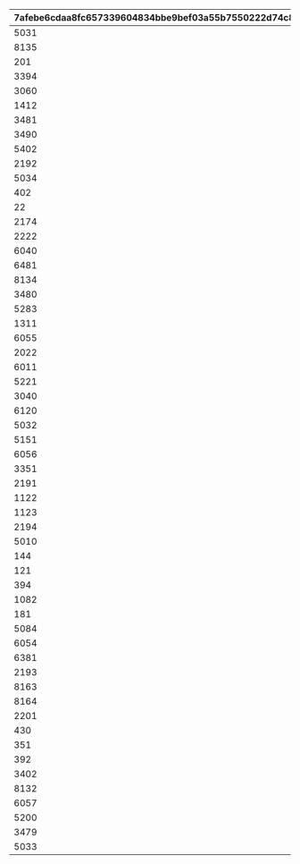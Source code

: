 |7afebe6cdaa8fc657339604834bbe9bef03a55b7550222d74c86e4787f257379|3b05607bc05fe6f20362d0013d5384093df462455af6f5d36d6675ccb205742b|969d2a57a839d38e10ade3abd0fbb74b7333e0752933e0aeee3bb376b396480f|02f21f0bf670054882e187ff5438970904a0b059a276c9ad7e56e450acae2627|4b2903ade800ad36c5306dc1de69f556309a286871ffe047824701fa4f242b72|cb8679c96592876b79bbdad4efd5050f0c9cb9bf7808261993f607cef41a8942|d0fb9621ad29067c3f5b5eed0e228c19bfc4b12e64b7c11ee5a9e15e45e6d56c|e9fad9a0ea670acbb88c49b217d0a1b1e9e8235ca0c138ad0813545cb9007e6f|38c3a11ec9669d6306a2e4c8b03d7f903864af868da871dc660f57bff989d11e|3a41548a5996e71bde46be4b3e4a69648191445526eacf476d054406ced16b01|a5352f35b2cea327c9854c715f63925ddc2c28181e2d93ab96da253ffa69955a|814825d8784901b5d8983bf2c0df28391e29a1d10068ecd4e808d72ebc18e059|d9a3e81b5d884c5f4b4d2277afb412f5ef09ac57e5a1e8bde45b3c936edfd174|
| --- | --- | --- | --- | --- | --- | --- | --- | --- | --- | --- | --- | --- |
|5031|0|-6|1|0|0|2020/03/16 15:00:00|2030/04/19 15:00:00|0|0|20001|2018/03/31 15:00:00|10001|
|8135|0|-3|1|0|0|2020/04/15 15:00:00|2030/04/19 15:00:00|0|0|20002|2018/04/30 15:00:00|10002|
|201|0|-8|1|0|0|2020/05/15 15:00:00|2030/04/19 15:00:00|0|0|20003|2018/05/25 16:00:00|10003|
|3394|0|-5|1,2|0|0|2020/06/19 15:00:00|2030/04/19 15:00:00|0|0|20004|2018/06/30 12:00:00|10004|
|3060|0|-3|1,4|0|0|2020/07/20 15:00:00|2030/04/19 15:00:00|0|0|20005|2018/07/31 12:00:00|10005|
|1412|0|-5|1|0|0|2020/08/19 15:00:00|2030/04/19 15:00:00|0|0|20006|2018/08/31 12:00:00|10006|
|3481|0|-2|1,5|0|0|2020/09/23 15:00:00|2030/04/19 15:00:00|0|0|20007|2018/09/30 12:00:00|10007|
|3490|0|-3|1|0|0|2020/10/19 15:00:00|2030/04/19 15:00:00|0|0|20008|2018/10/31 12:00:00|10008|
|5402|0|0|1,6|0|0|2020/11/24 15:00:00|2030/04/19 15:00:00|0|0|20009|2018/11/30 12:00:00|10009|
|2192|0|-5|1,7|0|0|2020/12/22 15:00:00|2030/04/19 15:00:00|0|0|20010|2018/12/31 12:00:00|10010|
|5034|0|0|1,8|0|0|2021/01/25 15:00:00|2030/04/19 15:00:00|0|0|20011|2019/01/31 12:00:00|10011|
|402|0|-5|1|0|0|2021/02/18 15:00:00|2030/04/19 15:00:00|0|0|20012|2019/02/22 15:00:00|10012|
|22|0|-5|1,9|0|0|2021/03/23 15:00:00|2030/04/19 15:00:00|0|0|20013|2019/03/31 15:00:00|10013|
|2174|0|-8|1|0|0|2021/04/16 15:00:00|2030/04/19 15:00:00|0|0|20014|2019/04/30 12:00:00|10015|
|2222|0|3|1,10|0|0|2021/05/18 15:00:00|2030/04/19 15:00:00|0|0|20015|2019/06/30 15:00:00|10019|
|6040|0|0|1,11|0|0|2021/06/18 15:00:00|2030/04/19 15:00:00|0|0|20016|2019/07/31 12:00:00|10021|
|6481|0|-4|1|0|0|2021/07/16 15:00:00|2030/04/19 15:00:00|0|0|20017|2019/08/31 12:00:00|10023|
|8134|0|0|1,12|0|0|2021/08/16 15:00:00|2030/04/19 15:00:00|0|0|20018|2019/09/30 12:00:00|10025|
|3480|0|-2|1|0|0|2021/09/16 15:00:00|2030/04/19 15:00:00|0|0|20019|2019/10/31 12:00:00|10027|
|5283|0|-5|1,13|0|0|2021/10/19 15:00:00|2030/04/19 15:00:00|0|0|20020|2019/11/30 12:00:00|10029|
|1311|0|-4|1,14|0|0|2021/11/16 15:00:00|2030/04/19 15:00:00|0|0|20021|2019/12/31 12:00:00|10031|
|6055|0|-7|1,15|0|0|2021/12/16 15:00:00|2030/04/19 15:00:00|0|0|20022|2020/01/31 12:00:00|10033|
|2022|0|-5|1|0|0|2022/01/17 15:00:00|2030/04/19 15:00:00|0|0|20023|2020/03/31 12:00:00|10038|
|6011|0|-10|1|0|0|2022/02/18 15:00:00|2030/04/19 15:00:00|0|0|20024|2020/04/24 15:00:00|10040|
|5221|0|-5|1,16|0|0|2022/03/17 15:00:00|2030/04/19 15:00:00|0|0|20025|2020/05/25 15:00:00|10042|
|3040|0|10|1,17|0|0|2022/04/18 15:00:00|2030/04/19 15:00:00|0|0|20026|2020/06/30 12:00:00|10044|
|6120|0|10|1,18|0|0|2022/05/18 15:00:00|2030/04/19 15:00:00|0|0|20027|2020/07/31 12:00:00|10046|
|5032|0|-5|1|0|0|2022/06/16 15:00:00|2030/04/19 15:00:00|0|0|20028|2020/08/31 12:00:00|10048|
|5151|0|0|1,19|0|0|2022/07/19 8:00:00|2030/04/19 15:00:00|0|0|20029|2020/09/30 12:00:00|10050|
|6056|0|-8|1|0|0|2022/08/16 15:00:00|2030/04/19 15:00:00|0|0|20030|2020/10/31 12:00:00|10052|
|3351|0|0|1,20|0|0|2022/09/17 15:00:00|2030/04/19 15:00:00|0|0|20031|2020/11/30 12:00:00|10054|
|2191|0|0|1,21|0|0|2022/10/16 15:00:00|2030/04/19 15:00:00|0|0|20032|2020/12/31 12:00:00|10056|
|1122|0|0|1,22|0|0|2022/11/17 15:00:00|2030/04/19 15:00:00|0|0|20033|2021/01/31 12:00:00|10058|
|1123|0|0|1,22|0|0|2022/11/17 15:00:00|2030/04/19 15:00:00|0|20033|20034|2021/02/10 12:00:00|10059|
|2194|0|12|1,23|0|0|2022/12/19 15:00:00|2030/04/19 15:00:00|0|0|20035|2021/02/28 12:00:00|10061|
|5010|0|0|1|0|0|2023/01/16 15:00:00|2030/04/19 15:00:00|0|0|20036|2021/02/28 12:00:00|10064|
|144|0|0|1|0|0|2023/02/16 15:00:00|2030/04/19 15:00:00|0|0|20037|2021/04/30 12:00:00|10066|
|121|0|0|1,24|0|0|2023/03/16 15:00:00|2030/04/19 15:00:00|0|0|20038|2021/05/31 12:00:00|10068|
|394|0|0|1|0|0|2023/04/17 15:00:00|2030/04/19 15:00:00|0|0|20039|2021/06/30 12:00:00|10070|
|1082|0|0|1,25|0|0|2023/05/16 15:00:00|2030/04/19 15:00:00|0|0|20040|2021/07/31 12:00:00|10072|
|181|0|0|1|0|0|2023/06/16 15:00:00|2030/04/19 15:00:00|0|0|20041|2021/08/31 12:00:00|10074|
|5084|0|0|1,26|0|0|2023/07/18 15:00:00|2030/04/19 15:00:00|0|0|20042|2021/09/30 12:00:00|10076|
|6054|0|0|1|0|0|2023/08/18 15:00:00|2030/04/19 15:00:00|0|0|20043|2021/10/31 12:00:00|10078|
|6381|0|0|1,27|0|0|2023/09/19 15:00:00|2030/04/19 15:00:00|0|0|20044|2021/11/30 12:00:00|10080|
|2193|0|0|1,28|0|0|2023/10/16 15:00:00|2030/04/19 15:00:00|0|0|20045|2021/12/31 12:00:00|10082|
|8163|0|0|1|0|0|2023/11/16 15:00:00|2030/04/19 15:00:00|0|0|20046|2022/01/31 12:00:00|10084|
|8164|0|0|1,29|0|0|2023/11/16 15:00:00|2030/04/19 15:00:00|0|20046|20047|2022/02/07 12:00:00|10085|
|2201|0|0|1|0|0|2023/12/18 15:00:00|2030/04/19 15:00:00|0|0|20048|2022/02/28 12:00:00|10088|
|430|0|0|1|0|0|2024/01/17 15:00:00|2030/04/19 15:00:00|0|0|20049|2022/03/31 12:00:00|10090|
|351|0|0|1|0|0|2024/03/18 15:00:00|2030/04/19 15:00:00|0|0|20050|2022/04/30 12:00:00|10092|
|392|0|0|1,30|0|0|2024/04/18 15:00:00|2030/04/19 15:00:00|0|0|20051|2022/05/25 15:00:00|10094|
|3402|0|0|1,31|0|0|2024/06/17 15:00:00|2030/04/19 15:00:00|0|0|20052|2022/06/30 12:00:00|10096|
|8132|0|0|1,32|0|0|2024/07/16 15:00:00|2030/04/19 15:00:00|0|0|20053|2022/07/31 12:00:00|10098|
|6057|0|0|1|0|0|2024/08/16 15:00:00|2030/04/19 15:00:00|0|0|20054|2022/08/31 12:00:00|10100|
|5200|0|0|1,33|0|0|2024/09/17 15:00:00|2030/04/19 15:00:00|0|0|20055|2022/09/30 12:00:00|10102|
|3479|0|0|1|0|0|2024/10/16 15:00:00|2030/04/19 15:00:00|0|0|20056|2022/10/31 12:00:00|10104|
|5033|0|0|1,34|0|0|2024/11/16 15:00:00|2030/04/19 15:00:00|0|0|20057|2022/11/30 12:00:00|10106|